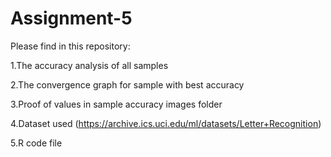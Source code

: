 # Assignment-5

Please find in this repository:


1.The accuracy analysis of all samples


2.The convergence graph for sample with best accuracy


3.Proof of values in sample accuracy images folder


4.Dataset used (https://archive.ics.uci.edu/ml/datasets/Letter+Recognition)


5.R code file

